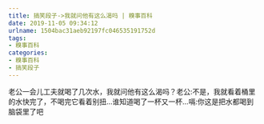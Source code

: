 ```yaml
---
title: 搞笑段子->我就问他有这么渴吗 | 糗事百科
date: 2019-11-05 09:34:12
urlname: 1504bac31aeb92197fc046535191752d
tags: 
- 糗事百科
categories:
- 糗事百科
- 搞笑段子
---
```

老公一会儿工夫就喝了几次水，我就问他有这么渴吗？老公:不是，我就看着桶里的水快完了，不喝完它看着别扭…谁知道喝了一杯又一杯…嗝:你这是把水都喝到脑袋里了吧


